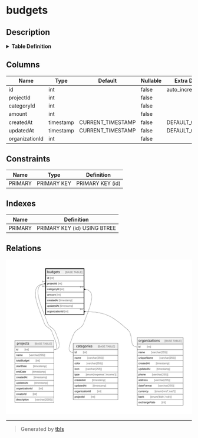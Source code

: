 # budgets

## Description

<details>
<summary><strong>Table Definition</strong></summary>

```sql
CREATE TABLE `budgets` (
  `id` int NOT NULL AUTO_INCREMENT,
  `projectId` int NOT NULL,
  `categoryId` int NOT NULL,
  `amount` int NOT NULL,
  `createdAt` timestamp NOT NULL DEFAULT CURRENT_TIMESTAMP,
  `updatedAt` timestamp NOT NULL DEFAULT CURRENT_TIMESTAMP,
  `organizationId` int NOT NULL,
  PRIMARY KEY (`id`)
) ENGINE=InnoDB AUTO_INCREMENT=[Redacted by tbls] DEFAULT CHARSET=utf8mb3
```

</details>

## Columns

| Name | Type | Default | Nullable | Extra Definition | Children | Parents | Comment |
| ---- | ---- | ------- | -------- | ---------------- | -------- | ------- | ------- |
| id | int |  | false | auto_increment |  |  |  |
| projectId | int |  | false |  |  | [projects](projects.md) |  |
| categoryId | int |  | false |  |  | [categories](categories.md) |  |
| amount | int |  | false |  |  |  |  |
| createdAt | timestamp | CURRENT_TIMESTAMP | false | DEFAULT_GENERATED |  |  |  |
| updatedAt | timestamp | CURRENT_TIMESTAMP | false | DEFAULT_GENERATED |  |  |  |
| organizationId | int |  | false |  |  | [organizations](organizations.md) |  |

## Constraints

| Name | Type | Definition |
| ---- | ---- | ---------- |
| PRIMARY | PRIMARY KEY | PRIMARY KEY (id) |

## Indexes

| Name | Definition |
| ---- | ---------- |
| PRIMARY | PRIMARY KEY (id) USING BTREE |

## Relations

![er](budgets.svg)

---

> Generated by [tbls](https://github.com/k1LoW/tbls)
